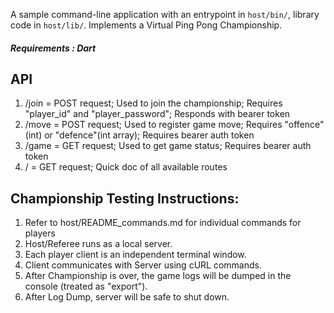 A sample command-line application with an entrypoint in `host/bin/`, library code
in `host/lib/`. Implements a Virtual Ping Pong Championship.

##### Requirements : Dart

## API
1. /join = POST request; Used to join the championship; Requires "player_id" and "player_password"; Responds with bearer token
2. /move = POST request; Used to register game move; Requires "offence"(int) or "defence"(int array); Requires bearer auth token
3. /game = GET request; Used to get game status; Requires bearer auth token
4. / = GET request; Quick doc of all available routes

## Championship Testing Instructions:
1. Refer to host/README_commands.md for individual commands for players
2. Host/Referee runs as a local server.
3. Each player client is an independent terminal window.
4. Client communicates with Server using cURL commands.
5. After Championship is over, the game logs will be dumped in the console (treated as "export").
6. After Log Dump, server will be safe to shut down.
